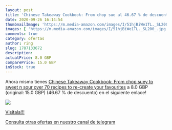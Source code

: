 ```yaml
---
layout: post
title: 'Chinese Takeaway Cookbook: From chop sue al 46.67 % de descuento'
date: 2020-09-26 16:14:54
thumbnailImage: 'https://m.media-amazon.com/images/I/51hjBiWe1TL._SL200_.jpg'
images: [ 'https://m.media-amazon.com/images/I/51hjBiWe1TL._SL200_.jpg' ]
comments: true
category: ofertas
author: ring
slug: 1787133672
description:
actualPrice: 8.0 GBP
comparePrice: 15.0 GBP
inStock: true
---
```


Ahora mismo tienes [Chinese Takeaway Cookbook: From chop suey to sweet  n  sour  over 70 recipes to re-create your favourites](https://www.amazon.com/dp/1787133672/?tag=redken08-20) a 8.0 GBP (original: 15.0 GBP) (46.67 %  de descuento) en el siguiente enlace!

[![](https://m.media-amazon.com/images/I/51hjBiWe1TL._SL200_.jpg)](https://www.amazon.com/dp/1787133672/?tag=redken08-20)

[Visítala!!!](https://www.amazon.com/dp/1787133672/?tag=redken08-20)

[Consulta otras ofertas en nuestro canal de telegram](https://t.me/s/ofertas25)

